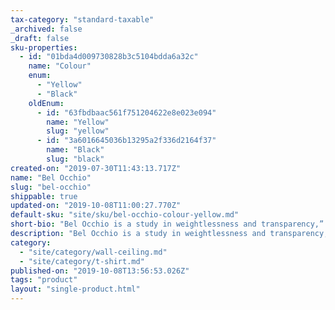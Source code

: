 ```yaml
---
tax-category: "standard-taxable"
_archived: false
_draft: false
sku-properties:
  - id: "01bda4d009730828b3c5104bdda6a32c"
    name: "Colour"
    enum:
      - "Yellow"
      - "Black"
    oldEnum:
      - id: "63fbdbaac561f751204622e8e023e094"
        name: "Yellow"
        slug: "yellow"
      - id: "3a6016645036b13295a2f336d2164f37"
        name: "Black"
        slug: "black"
created-on: "2019-07-30T11:43:13.717Z"
name: "Bel Occhio"
slug: "bel-occhio"
shippable: true
updated-on: "2019-10-08T11:00:27.770Z"
default-sku: "site/sku/bel-occhio-colour-yellow.md"
short-bio: "Bel Occhio is a study in weightlessness and transparency,” notes designer Pablo Pardo on his inspiration for this luminaire."
description: "Bel Occhio is a study in weightlessness and transparency,” notes designer Pablo Pardo on his inspiration for this luminaire. “It evokes nature’s transformative light.” His piece manifests the celestial through a hybrid design: its suspended, inner column creates focused illumination while its surrounding shell produces a transformative ambient glow. These symbiotic elements enable Bel Occhio to act as a multi-position spotlight and a source of atmospheric tenor. They also serve dynamic purposes: Bel Occhio is built as an infinitely adjustable table lamp and a suspended pendant model. Both elements serve to illuminate with comfort and fascinate the imagination."
category:
  - "site/category/wall-ceiling.md"
  - "site/category/t-shirt.md"
published-on: "2019-10-08T13:56:53.026Z"
tags: "product"
layout: "single-product.html"
---
```



